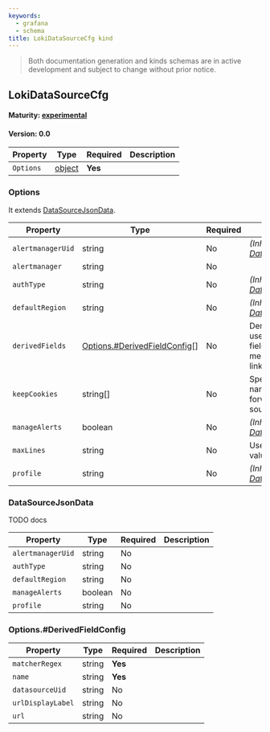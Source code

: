 ```yaml
---
keywords:
  - grafana
  - schema
title: LokiDataSourceCfg kind
---
```

> Both documentation generation and kinds schemas are in active development and subject to change without prior notice.

## LokiDataSourceCfg

#### Maturity: [experimental](../../../maturity/#experimental)
#### Version: 0.0



| Property  | Type               | Required | Description |
|-----------|--------------------|----------|-------------|
| `Options` | [object](#options) | **Yes**  |             |

### Options

It extends [DataSourceJsonData](#datasourcejsondata).

| Property          | Type                                                          | Required | Description                                                                                           |
|-------------------|---------------------------------------------------------------|----------|-------------------------------------------------------------------------------------------------------|
| `alertmanagerUid` | string                                                        | No       | *(Inherited from [DataSourceJsonData](#datasourcejsondata))*                                          |
| `alertmanager`    | string                                                        | No       |                                                                                                       |
| `authType`        | string                                                        | No       | *(Inherited from [DataSourceJsonData](#datasourcejsondata))*                                          |
| `defaultRegion`   | string                                                        | No       | *(Inherited from [DataSourceJsonData](#datasourcejsondata))*                                          |
| `derivedFields`   | [Options.#DerivedFieldConfig](#options.#derivedfieldconfig)[] | No       | Derived fields can be used to extract new fields from a log message and create a link from its value. |
| `keepCookies`     | string[]                                                      | No       | Specify cookies by name that should be forwarded to the data source                                   |
| `manageAlerts`    | boolean                                                       | No       | *(Inherited from [DataSourceJsonData](#datasourcejsondata))*                                          |
| `maxLines`        | string                                                        | No       | Used to set default value for line limit                                                              |
| `profile`         | string                                                        | No       | *(Inherited from [DataSourceJsonData](#datasourcejsondata))*                                          |

### DataSourceJsonData

TODO docs

| Property          | Type    | Required | Description |
|-------------------|---------|----------|-------------|
| `alertmanagerUid` | string  | No       |             |
| `authType`        | string  | No       |             |
| `defaultRegion`   | string  | No       |             |
| `manageAlerts`    | boolean | No       |             |
| `profile`         | string  | No       |             |

### Options.#DerivedFieldConfig

| Property          | Type   | Required | Description |
|-------------------|--------|----------|-------------|
| `matcherRegex`    | string | **Yes**  |             |
| `name`            | string | **Yes**  |             |
| `datasourceUid`   | string | No       |             |
| `urlDisplayLabel` | string | No       |             |
| `url`             | string | No       |             |


